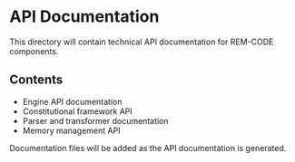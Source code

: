 # API Documentation

This directory will contain technical API documentation for REM-CODE components.

## Contents

- Engine API documentation
- Constitutional framework API
- Parser and transformer documentation
- Memory management API

Documentation files will be added as the API documentation is generated.